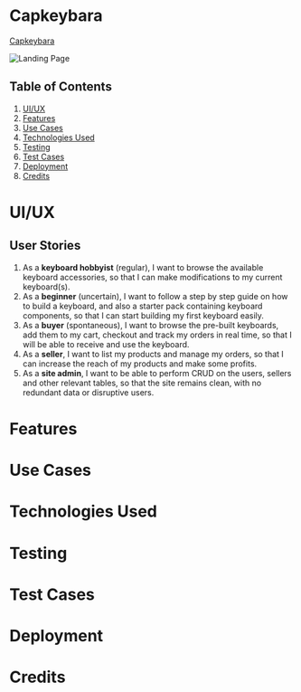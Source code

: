 # Capkeybara
[Capkeybara](#) 

<!-- Begin with your project name, and a summary of what your project is about. Briefly describe the motivations of the owners who kickstarted this project. Treat it as an elevator pitch for your project.

* Describe the context and goals of your project
* Make sure to justify why the project should exists
* Include a URL to the deployed version of your project -->


![Landing Page](assets/readme/landing-page.png)

## Table of Contents
1. [UI/UX](#uiux)
2. [Features](#features)
3. [Use Cases](#use-cases)
4. [Technologies Used](#technologies-used)
5. [Testing](#testing)
6. [Test Cases](#test-cases)
7. [Deployment](#deployment)
8. [Credits](#credits)

# UI/UX

<!-- This section should talk about the 

* List down the user stories and their acceptance criteria.
* Share links to wireframes, mockups, diagrams that are used in the UI/UX processes. Those files can be pushed to the Github repository, or be placed in a separate PDF file as part of the repository.
* Describe what your considerations were for the Five Planes of UI/UX, such as the choice of colour and fonts for the surface plane, or information organisation strategy for the structure plane. -->


## User Stories
1. As a **keyboard hobbyist** (regular), I want to browse the available keyboard accessories, so that I can make modifications to my current keyboard(s).
2. As a **beginner** (uncertain), I want to follow a step by step guide on how to build a keyboard, and also a starter pack containing keyboard components, so that I can start building my first keyboard easily.
3. As a **buyer** (spontaneous), I want to browse the pre-built keyboards, add them to my cart, checkout and track my orders in real time, so that I will be able to receive and use the keyboard.
4. As a **seller**, I want to list my products and manage my orders, so that I can increase the reach of my products and make some profits.
5. As a **site admin**, I want to be able to perform CRUD on the users, sellers and other relevant tables, so that the site remains clean, with no redundant data or disruptive users.

# Features
<!-- List down the major features of your application, and also the algorithms that you have used to implement those features. If there are any limitations or bugs, please describe them as well. If you have any features pending implementation, you can also take the opportunity to discuss them here. -->


# Use Cases
<!-- If you wish to present the features list in a form more suitable for software development, you can write them as use cases instead. 

A basic use case consists of:
* The name of the use case, usually a short title of what it does
* The objective, from the user's point of view
* The steps the user will take to achieve the objective -->

# Technologies Used
<!-- Provide an overview of the languages, frameworks, libraries and any other tools that you have used to produce the project.  Be sure to provide a short description of where in the project the technology is used, and a URL to its Github repository.  -->


# Testing
<!-- Provide proof that you have done testing on your project. You can provide step by step instructions for the examiner to test the project. Use your user stories and their acceptance criteria as a starting point. Do note that any unhandled exceptions, console errors etc will be considered as failing the testing criteria. 

You may want to provide manual test cases. An example of a manual test case could be:
1. Test that user can sign in
  a. From the home page, click on the 'Login' button
  b. Fill in a valid username and password and click on the 'Login'  button
  c. The user should be redirected to the profile page

2. Test user entering an invalid password
  a. From the home page, click on the 'Login' button
  b. FIll in a valid username but an invalid password, and click on the 'Login' button
  c. The user should be informed that the login has failed.

You can consider putting your manual test cases in a PDF file if they make your readme file too long. -->

# Test Cases
<!-- If you wish to present your testing steps in a clearer method, consider writing *test cases*. A test case consists of the following structure:

| Test Case # | Test Case Description                               | Test Steps                                   | Expected Results         |
| ------------| --------------------------------------------------- | -------------------------------------------- | ------------------------ |
|             | Prerequisite: The user is at the calculate BMI form |                                              |                          |
| 1           | Calculate the BMI                                   | 1. Enter the weight into the textbox as 84kg<br />2. Enter the height into the textbox as 1.71<br />3. Click the Calculate Button | The BMI is shown as 28.7 |

The above format is just an example. As long as you provide:
* A description of the test case
* The steps for performing the test
* The expected results
* Any assumptions or prerequisites

Your test case should work well! -->

# Deployment

<!-- Describe the process that you used to host your website on a hosting platform (such as Github pages or Heroku). Provide the following details:

1.	What is your hosting platform?
2.	How is the database hosted?
3.	What are the environment variables and what are they responsible for?
4.	What are the dependencies that your project used?
5.	What are the deployment steps for the project?

You can provide deployment details in a separate document (PDF or another markdown file). There is no need to be original for this section; if another website or document have the steps, just link there and acknowledge the author in your credits. -->

# Credits
<!-- Put here all the code, content and assets that you have used. If you have used a piece of code from an external website, please acknowledge it and provide a link to it.  -->
